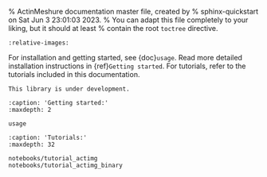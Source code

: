 % ActinMeshure documentation master file, created by
% sphinx-quickstart on Sat Jun  3 23:01:03 2023.
% You can adapt this file completely to your liking, but it should at least
% contain the root `toctree` directive.



```{include} ../../README.md
:relative-images:
```

For installation and getting started, see {doc}`usage`. 
Read more detailed installation instructions in {ref}`Getting started`. 
For tutorials, refer to the tutorials included in this documentation.

```{warning}
This library is under development. 
```

```{toctree}
:caption: 'Getting started:'
:maxdepth: 2

usage
```

```{toctree}
:caption: 'Tutorials:'
:maxdepth: 32

notebooks/tutorial_actimg
notebooks/tutorial_actimg_binary
```
